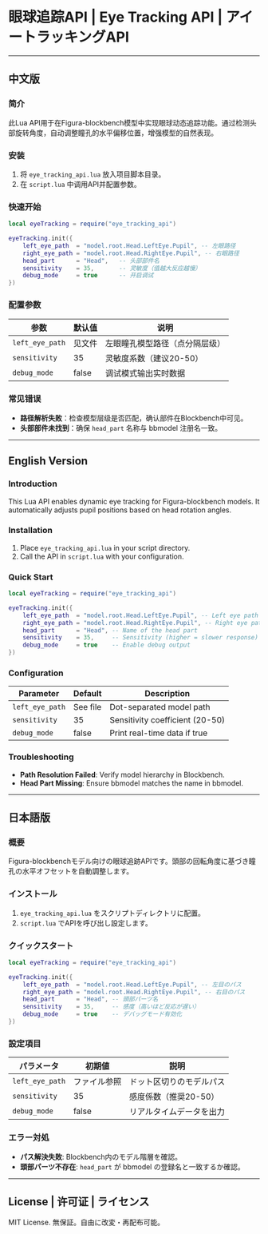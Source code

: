 # 眼球追踪API | Eye Tracking API | アイートラッキングAPI

---

<!-- 中文版 -->
## 中文版

### 简介
此Lua API用于在Figura-blockbench模型中实现眼球动态追踪功能。通过检测头部旋转角度，自动调整瞳孔的水平偏移位置，增强模型的自然表现。

### 安装
1. 将 `eye_tracking_api.lua` 放入项目脚本目录。
2. 在 `script.lua` 中调用API并配置参数。

### 快速开始
```lua
local eyeTracking = require("eye_tracking_api")

eyeTracking.init({
    left_eye_path  = "model.root.Head.LeftEye.Pupil", -- 左眼路径
    right_eye_path = "model.root.Head.RightEye.Pupil", -- 右眼路径
    head_part      = "Head",   -- 头部部件名
    sensitivity    = 35,       -- 灵敏度（值越大反应越慢）
    debug_mode     = true      -- 开启调试
})
```

### 配置参数
| 参数             | 默认值       | 说明                          |
|------------------|-------------|-------------------------------|
| `left_eye_path`  | 见文件       | 左眼瞳孔模型路径（点分隔层级）|
| `sensitivity`    | 35          | 灵敏度系数（建议20-50）       |
| `debug_mode`     | false       | 调试模式输出实时数据          |

### 常见错误
- **路径解析失败**：检查模型层级是否匹配，确认部件在Blockbench中可见。
- **头部部件未找到**：确保 `head_part` 名称与 bbmodel 注册名一致。

---

<!-- English Version -->
## English Version

### Introduction
This Lua API enables dynamic eye tracking for Figura-blockbench models. It automatically adjusts pupil positions based on head rotation angles.

### Installation
1. Place `eye_tracking_api.lua` in your script directory.
2. Call the API in `script.lua` with your configuration.

### Quick Start
```lua
local eyeTracking = require("eye_tracking_api")

eyeTracking.init({
    left_eye_path  = "model.root.Head.LeftEye.Pupil", -- Left eye path
    right_eye_path = "model.root.Head.RightEye.Pupil", -- Right eye path
    head_part      = "Head", -- Name of the head part
    sensitivity    = 35,     -- Sensitivity (higher = slower response)
    debug_mode     = true    -- Enable debug output
})
```

### Configuration
| Parameter        | Default     | Description                      |
|------------------|-------------|----------------------------------|
| `left_eye_path`  | See file    | Dot-separated model path         |
| `sensitivity`    | 35          | Sensitivity coefficient (20-50) |
| `debug_mode`     | false       | Print real-time data if true     |

### Troubleshooting
- **Path Resolution Failed**: Verify model hierarchy in Blockbench.
- **Head Part Missing**: Ensure bbmodel matches the name in bbmodel.

---

<!-- 日本語版 -->
## 日本語版

### 概要
Figura-blockbenchモデル向けの眼球追跡APIです。頭部の回転角度に基づき瞳孔の水平オフセットを自動調整します。

### インストール
1. `eye_tracking_api.lua` をスクリプトディレクトリに配置。
2. `script.lua` でAPIを呼び出し設定します。

### クイックスタート
```lua
local eyeTracking = require("eye_tracking_api")

eyeTracking.init({
    left_eye_path  = "model.root.Head.LeftEye.Pupil", -- 左目のパス
    right_eye_path = "model.root.Head.RightEye.Pupil", -- 右目のパス
    head_part      = "Head", -- 頭部パーツ名
    sensitivity    = 35,     -- 感度（高いほど反応が遅い）
    debug_mode     = true    -- デバッグモード有効化
})
```

### 設定項目
| パラメータ        | 初期値      | 説明                          |
|-------------------|------------|-------------------------------|
| `left_eye_path`   | ファイル参照 | ドット区切りのモデルパス      |
| `sensitivity`     | 35         | 感度係数（推奨20-50）         |
| `debug_mode`      | false      | リアルタイムデータを出力      |

### エラー対処
- **パス解決失敗**: Blockbench内のモデル階層を確認。
- **頭部パーツ不存在**: `head_part` が bbmodel の登録名と一致するか確認。

---

## License | 许可证 | ライセンス
MIT License. 無保証。自由に改変・再配布可能。
